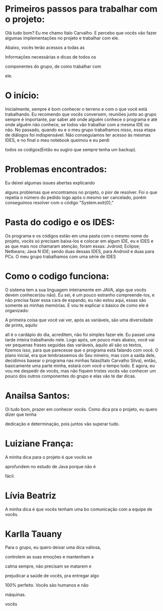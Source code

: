 # Primeiros passos para trabalhar com o projeto:

Olá tudo bom? Eu me chamo Italo Carvalho. E percebo que vocês vão fazer algumas implementações no projeto e trabalhar com ele.

Abaixo, vocês terão acessos a todas as

Informações necessárias e dicas de todos os

componentes do grupo, de como trabalhar com

ele.

# O início:

Inicialmente, sempre é bom conhecer o terreno e com o que você está trabalhando. Eu recomendo que vocês conversem, reuniões junto ao grupo sempre é importante, par saber até onde alguém conhece o programa e até onde alguém não conhece, se todos vão trabalhar com a mesma IDE ou não. No passado, quando eu e o meu grupo trabalhamos nisso, essa etapa de diálogos foi indispensável. Não conseguíamos ter acesso às mesmas IDES, e no final o meu notebook queimou e eu perdi

todos os codigos(Então eu sugiro que sempre tenha um backup).

# Problemas encontrados:

Eu deixei algumas issues abertas explicando

alguns problemas que encontramos no projeto, o pior de resolver. Foi o que repetia o número do pedido logo após o mesmo ser cancelado, porém conseguimos resolver com o código "System.exit(0);"

# Pasta do codigo e os IDES:

Os programa e os códigos estão em uma pasta com o mesmo nome do projeto, vocês só precisam baixa-los e colocar em algum IDE, eu e IDES e as que mais nos chamaram atenção, foram essas: 
Jvdroid; 
Eclipse; 
Netbeans; 
Java N IDE; 
sendo duas dessas IDES, para Android e duas para PCs. O meu grupo trabalhamos com uma série de IDES


# Como o codigo funciona:

O sistema tem a sua linguagem inteiramente em JAVA, algo que vocês devem conhecer(ou não). Eu sei, é um pouco estranho compreende-los, e não precisa fazer essa cara de espando, eu não estou aqui, essas são somente as minhas memórias. E vou te explicar o básico de como ele é organizado:

A primeira coisa que você vai ver, após as variáveis, são uma diversidade de prints, aquilo

all é o cardápio do dia, acreditem, não foi simples fazer ele. Eu passei uma tarde inteira trabalhando nele. Logo após, um pouco mais abaixo, você vai ver pequenas frases seguidas das variáveis, àquilo ali são os textos, fizemos isso, para que parecesse que o programa está falando com você. O plano inicial, era que lembrassemos do Seu mineiro, mas com a saída dele, decidimos basear o programa nas minhas falas(Italo Carvalho Silva), então, basicamente uma parte minha, estará com você o tempo todo. E agora, eu vou me despedir de vocês, mas não fiquem tristes vocês vão conhecer um pouco dos outros componentes do grupo e elas vão te dar dicas.

# Anailsa Santos:

Oi tudo bom, prazer em conhecer vocês. Como dica pra o projeto, eu quero dizer que tenha

dedicação e determinação, pois juntos vão superar tudo.

# Luiziane França:

A minha dica para o projeto é que vocês se

aprofundem no estudo de Java porque não é

fácil.

# Lívia Beatriz

A minha dica é que vocês tenham uma bo comunicação com a equipe de vocês.

# Karlla Tauany

Para o grupo, eu quero deixar uma dica valiosa,

controlem as suas emoções e mantenham a

calma sempre, não precisam se matarem e

prejudicar a saúde de vocês, pra entregar algo

100% perfeito. Vocês são humanos e não

máquinas.

vocês
